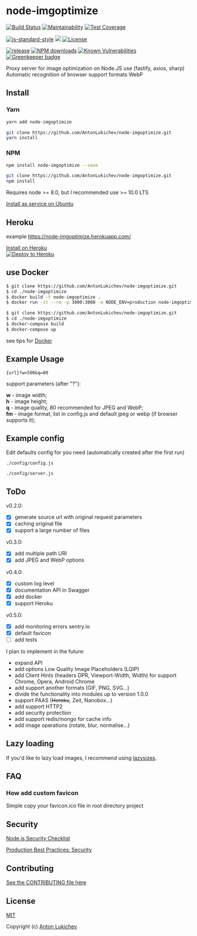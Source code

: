 # node-imgoptimize

[![Build Status](https://img.shields.io/travis/AntonLukichev/node-imgoptimize/master.svg?style=flat-square)](https://travis-ci.org/AntonLukichev/node-imgoptimize)
[![Maintainability](https://api.codeclimate.com/v1/badges/96d7439c49523ea13e1e/maintainability)](https://codeclimate.com/github/AntonLukichev/node-imgoptimize/maintainability)
[![Test Coverage](https://api.codeclimate.com/v1/badges/96d7439c49523ea13e1e/test_coverage)](https://codeclimate.com/github/AntonLukichev/node-imgoptimize/test_coverage)

[![js-standard-style](https://img.shields.io/badge/code%20style-standard-brightgreen.svg?style=flat-square)](http://standardjs.com/)
![](https://img.shields.io/node/v/node-imgoptimize/latest.svg?style=flat-square)
[![License](https://img.shields.io/npm/l/fastify.svg?style=flat-square)](LICENSE)

[![release](https://img.shields.io/github/release/AntonLukichev/node-imgoptimize.svg?style=flat-square)](https://github.com/AntonLukichev/node-imgoptimize/releases)
[![NPM downloads](https://img.shields.io/npm/dm/node-imgoptimize.svg?style=flat)](https://www.npmjs.com/package/node-imgoptimize)
[![Known Vulnerabilities](https://snyk.io/test/github/AntonLukichev/node-imgoptimize/badge.svg?targetFile=package.json&style=flat-square)](https://snyk.io/test/github/AntonLukichev/node-imgoptimize?targetFile=package.json)
[![Greenkeeper badge](https://badges.greenkeeper.io/AntonLukichev/node-imgoptimize.svg?style=flat-square)](https://greenkeeper.io/)

Proxy server for image optimization on Node.JS use (fastify, axios, sharp)
Automatic recognition of browser support formats WebP

## Install

### Yarn

```bash
yarn add node-imgoptimize
```

```bash
git clone https://github.com/AntonLukichev/node-imgoptimize.git
yarn install
```

### NPM

```bash
npm install node-imgoptimize --save
```

```bash
git clone https://github.com/AntonLukichev/node-imgoptimize.git
npm install
```

Requires node >= 8.0, but I recommended use >= 10.0 LTS

[Install as service on Ubuntu](docs/install_ubuntu.md)<br>

## Heroku

example https://node-imgoptimize.herokuapp.com/

[Install on Heroku](docs/install_heroku.md)<br>
[![Deploy to Heroku](https://www.herokucdn.com/deploy/button.svg)](https://heroku.com/deploy?template=https://github.com/AntonLukichev/node-imgoptimize)

## use Docker

```bash
$ git clone https://github.com/AntonLukichev/node-imgoptimize.git
$ cd ./node-imgoptimize
$ docker build -t node-imgoptimize .
$ docker run -it --rm -p 3000:3000 -e NODE_ENV=production node-imgoptimize
```

```bash
$ git clone https://github.com/AntonLukichev/node-imgoptimize.git
$ cd ./node-imgoptimize
$ docker-compose build
$ docker-compose up
```

see tips for [Docker](docs/docker.md)

## Example Usage

```
{url}?w=500&q=80
```

support parameters (after "?"):

**w** - image width;<br>
**h** - image height;<br>
**q** - image quality, 80 recommended for JPEG and WebP;<br>
**fm** - image format, list in config.js and default jpeg or webp (if browser supports it);<br>

## Example config

Edit defaults config for you need (automatically created after the first run)

```
./config/config.js

./config/server.js

```

## ToDo

v0.2.0:

- [x] generate source url with original request parameters
- [x] caching original file
- [x] support a large number of files

v0.3.0:

- [x] add multiple path URI
- [x] add JPEG and WebP options

v0.4.0:

- [x] custom log level
- [x] documentation API in Swagger
- [x] add docker
- [x] support Heroku

v0.5.0:

- [x] add monitoring errors sentry.io
- [x] default favicon
- [ ] add tests

I plan to implement in the future:

- expand API
- add options Low Quality Image Placeholders (LQIP)
- add Client Hints (headers DPR, Viewport-Width, Width) for support Chrome, Opera, Android Chrome
- add support another formats (GIF, PNG, SVG...)
- divide the functionality into modules up to version 1.0.0
- support PAAS (~~Heroku~~, Zeit, Nanobox...)
- add support HTTP2
- add security protection
- add support redis/mongo for cache info
- add image operations (rotate, blur, normalise...)

## Lazy loading

If you'd like to lazy load images, I recommend using [lazysizes](https://github.com/aFarkas/lazysizes).

## FAQ

### How add custom favicon

Simple copy your favicon.ico file in root directory project

## Security

[Node.js Security Checklist](https://blog.risingstack.com/node-js-security-checklist/)

[Production Best Practices: Security](https://expressjs.com/en/advanced/best-practice-security.html)

## Contributing

[See the CONTRIBUTING file here](CONTRIBUTING.md)

## License

[MIT](LICENSE)

Copyright (c) [Anton Lukichev](https://github.com/AntonLukichev)
